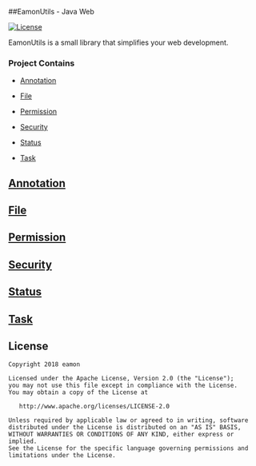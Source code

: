 ##EamonUtils - Java Web

[![License](https://img.shields.io/badge/license-Apache%202.0%20License-blue.svg)](https://github.com/ymxiong/util/blob/master/LICENSE)

EamonUtils is a small library that simplifies your web development.

### Project Contains

+ [Annotation](#Annotation)

+ [File](#File)

+ [Permission](#Permission)

+ [Security](#Security)

+ [Status](#Status)
+ [Task](#Task)

## [Annotation](id:Annotation)



## [File](id:File)



## [Permission](id:Permission)



## [Security](id:Security)



## [Status](id:Status)



## [Task](id:Task)





## License

```
Copyright 2018 eamon

Licensed under the Apache License, Version 2.0 (the "License");
you may not use this file except in compliance with the License.
You may obtain a copy of the License at

   http://www.apache.org/licenses/LICENSE-2.0

Unless required by applicable law or agreed to in writing, software
distributed under the License is distributed on an "AS IS" BASIS,
WITHOUT WARRANTIES OR CONDITIONS OF ANY KIND, either express or implied.
See the License for the specific language governing permissions and
limitations under the License.
```